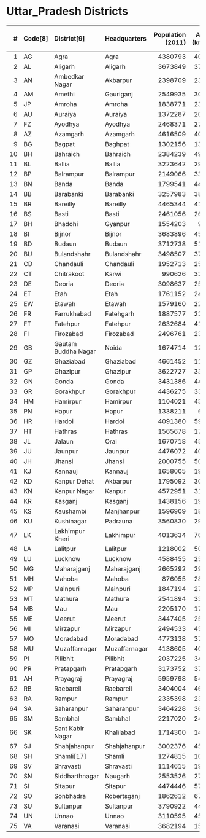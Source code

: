 # Uttar_Pradesh Districts

|   # | Code[8]   | District[9]         | Headquarters   |   Population (2011) |   Area (km2) |   Density (/km2)[9] |
|----:|:----------|:--------------------|:---------------|--------------------:|-------------:|--------------------:|
|   1 | AG        | Agra                | Agra           |             4380793 |         4027 |                1084 |
|   2 | AL        | Aligarh             | Aligarh        |             3673849 |         3747 |                1007 |
|   3 | AN        | Ambedkar Nagar      | Akbarpur       |             2398709 |         2372 |                1021 |
|   4 | AM        | Amethi              | Gauriganj      |             2549935 |         3063 |                 830 |
|   5 | JP        | Amroha              | Amroha         |             1838771 |         2321 |                 818 |
|   6 | AU        | Auraiya             | Auraiya        |             1372287 |         2051 |                 681 |
|   7 | FZ        | Ayodhya             | Ayodhya        |             2468371 |         2765 |                1054 |
|   8 | AZ        | Azamgarh            | Azamgarh       |             4616509 |         4053 |                1139 |
|   9 | BG        | Bagpat              | Baghpat        |             1302156 |         1345 |                 986 |
|  10 | BH        | Bahraich            | Bahraich       |             2384239 |         4926 |                 415 |
|  11 | BL        | Ballia              | Ballia         |             3223642 |         2981 |                1081 |
|  12 | BP        | Balrampur           | Balrampur      |             2149066 |         3349 |                 642 |
|  13 | BN        | Banda               | Banda          |             1799541 |         4413 |                 404 |
|  14 | BB        | Barabanki           | Barabanki      |             3257983 |         3825 |                 739 |
|  15 | BR        | Bareilly            | Bareilly       |             4465344 |         4120 |                1084 |
|  16 | BS        | Basti               | Basti          |             2461056 |         2687 |                 916 |
|  17 | BH        | Bhadohi             | Gyanpur        |             1554203 |          960 |                1531 |
|  18 | BI        | Bijnor              | Bijnor         |             3683896 |         4561 |                 808 |
|  19 | BD        | Budaun              | Budaun         |             3712738 |         5168 |                 718 |
|  20 | BU        | Bulandshahr         | Bulandshahr    |             3498507 |         3719 |                 788 |
|  21 | CD        | Chandauli           | Chandauli      |             1952713 |         2554 |                 768 |
|  22 | CT        | Chitrakoot          | Karwi          |              990626 |         3202 |                 315 |
|  23 | DE        | Deoria              | Deoria         |             3098637 |         2535 |                1220 |
|  24 | ET        | Etah                | Etah           |             1761152 |         2456 |                 717 |
|  25 | EW        | Etawah              | Etawah         |             1579160 |         2287 |                 683 |
|  26 | FR        | Farrukhabad         | Fatehgarh      |             1887577 |         2279 |                 865 |
|  27 | FT        | Fatehpur            | Fatehpur       |             2632684 |         4152 |                 634 |
|  28 | FI        | Firozabad           | Firozabad      |             2496761 |         2361 |                1044 |
|  29 | GB        | Gautam Buddha Nagar | Noida          |             1674714 |         1269 |                1252 |
|  30 | GZ        | Ghaziabad           | Ghaziabad      |             4661452 |         1175 |                3967 |
|  31 | GP        | Ghazipur            | Ghazipur       |             3622727 |         3377 |                1072 |
|  32 | GN        | Gonda               | Gonda          |             3431386 |         4425 |                 857 |
|  33 | GR        | Gorakhpur           | Gorakhpur      |             4436275 |         3325 |                1336 |
|  34 | HM        | Hamirpur            | Hamirpur       |             1104021 |         4325 |                 268 |
|  35 | PN        | Hapur               | Hapur          |             1338211 |          660 |                2028 |
|  36 | HR        | Hardoi              | Hardoi         |             4091380 |         5986 |                 683 |
|  37 | HT        | Hathras             | Hathras        |             1565678 |         1752 |                 851 |
|  38 | JL        | Jalaun              | Orai           |             1670718 |         4565 |                 366 |
|  39 | JU        | Jaunpur             | Jaunpur        |             4476072 |         4038 |                1108 |
|  40 | JH        | Jhansi              | Jhansi         |             2000755 |         5024 |                 398 |
|  41 | KJ        | Kannauj             | Kannauj        |             1658005 |         1993 |                 792 |
|  42 | KD        | Kanpur Dehat        | Akbarpur       |             1795092 |         3021 |                 594 |
|  43 | KN        | Kanpur Nagar        | Kanpur         |             4572951 |         3156 |                1415 |
|  44 | KR        | Kasganj             | Kasganj        |             1438156 |         1955 |                 736 |
|  45 | KS        | Kaushambi           | Manjhanpur     |             1596909 |         1837 |                 897 |
|  46 | KU        | Kushinagar          | Padrauna       |             3560830 |         2909 |                1226 |
|  47 | LK        | Lakhimpur Kheri     | Lakhimpur      |             4013634 |         7674 |                 523 |
|  48 | LA        | Lalitpur            | Lalitpur       |             1218002 |         5039 |                 242 |
|  49 | LU        | Lucknow             | Lucknow        |             4588455 |         2528 |                1815 |
|  50 | MG        | Maharajganj         | Maharajganj    |             2665292 |         2953 |                 903 |
|  51 | MH        | Mahoba              | Mahoba         |              876055 |         2847 |                 288 |
|  52 | MP        | Mainpuri            | Mainpuri       |             1847194 |         2760 |                 670 |
|  53 | MT        | Mathura             | Mathura        |             2541894 |         3333 |                 761 |
|  54 | MB        | Mau                 | Mau            |             2205170 |         1713 |                1287 |
|  55 | ME        | Meerut              | Meerut         |             3447405 |         2522 |                1342 |
|  56 | MI        | Mirzapur            | Mirzapur       |             2494533 |         4522 |                 561 |
|  57 | MO        | Moradabad           | Moradabad      |             4773138 |         3718 |                1284 |
|  58 | MU        | Muzaffarnagar       | Muzaffarnagar  |             4138605 |         4008 |                1033 |
|  59 | PI        | Pilibhit            | Pilibhit       |             2037225 |         3499 |                 567 |
|  60 | PR        | Pratapgarh          | Pratapgarh     |             3173752 |         3717 |                 854 |
|  61 | AH        | Prayagraj           | Prayagraj      |             5959798 |         5481 |                1087 |
|  62 | RB        | Raebareli           | Raebareli      |             3404004 |         4609 |                 739 |
|  63 | RA        | Rampur              | Rampur         |             2335398 |         2367 |                 987 |
|  64 | SA        | Saharanpur          | Saharanpur     |             3464228 |         3689 |                 939 |
|  65 | SM        | Sambhal             | Sambhal        |             2217020 |         2453 |                 890 |
|  66 | SK        | Sant Kabir Nagar    | Khalilabad     |             1714300 |         1442 |                1014 |
|  67 | SJ        | Shahjahanpur        | Shahjahanpur   |             3002376 |         4575 |                 673 |
|  68 | SH        | Shamli[17]          | Shamli         |             1274815 |         1063 |                1200 |
|  69 | SV        | Shravasti           | Shravasti      |             1114615 |         1948 |                 572 |
|  70 | SN        | Siddharthnagar      | Naugarh        |             2553526 |         2751 |                 882 |
|  71 | SI        | Sitapur             | Sitapur        |             4474446 |         5743 |                 779 |
|  72 | SO        | Sonbhadra           | Robertsganj    |             1862612 |         6788 |                 274 |
|  73 | SU        | Sultanpur           | Sultanpur      |             3790922 |         4436 |                 855 |
|  74 | UN        | Unnao               | Unnao          |             3110595 |         4561 |                 682 |
|  75 | VA        | Varanasi            | Varanasi       |             3682194 |         1535 |                2399 |